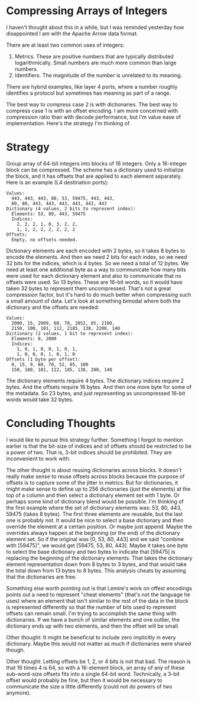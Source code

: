 # Compressing Arrays of Integers

I haven't thought about this in a while, but I was reminded yesterday
how disappointed I am with the Apache Arrow data format.

There are at least two common uses of integers:

1. Metrics. These are positive numbers that are typically distributed
   logarithmically. Small numbers are much more common than large numbers.
2. Identifiers. The magnitude of the number is unrelated to its meaning.

There are hybrid examples, like layer 4 ports, where a number roughly
identifies a protocol but sometimes has meaning as part of a range.

The best way to compress case 2 is with dictionaries. The best way to
compress case 1 is with an offset encoding. I am more concerned with
compression ratio than with decode performance, but I'm value ease
of implementation. Here's the strategy I'm thinking of.

# Strategy

Group array of 64-bit integers into blocks of 16 integers. Only a
16-integer block can be compressed. The scheme has a dictionary used to
initialize the block, and it has offsets that are applied to each element
separately. Here is an example (L4 destination ports):

    Values:
      443, 443, 443, 80, 53, 59475, 443, 443,
      80, 80, 443, 443, 443, 443, 443, 443
    Dictionary (4 values, 2 bits to represent index):
      Elements: 53, 80, 443, 59475
      Indices:
        2, 2, 2, 1, 0, 3, 2, 2,
        1, 1, 2, 2, 2, 2, 2, 2
    Offsets:
      Empty, no offsets needed.

Dictionary elements are each encoded with 2 bytes, so it takes 8 bytes
to encode the elements. And then we need 2 bits for each index, so we
need 32 bits for the indices, which is 4 bytes. So we need a total of
12 bytes. We need at least one additional byte as a way to communicate
how many bits were used for each dictionary element and also to communicate
that no offsets were used. So 13 bytes. These are 16-bit words, so it would
have taken 32 bytes to represent them uncompressed. That's not a great
compression factor, but it's hard to do much better when compressing
such a small amount of data. Let's look at something bimodal where both
the dictionary and the offsets are needed:

    Values:
      2000, 15, 2009, 60, 70, 2052, 85, 2100,
      2150, 100, 101, 112, 2185, 138, 2200, 140
    Dictionary (2 values, 1 bit to represent index):
      Elements: 0, 2000
      Indices:
        1, 0, 1, 0, 0, 1, 0, 1,
        1, 0, 0, 0, 1, 0, 1, 0
    Offsets (1 byte per offset):
      0, 15, 9, 60, 70, 52, 85, 100
      150, 100, 101, 112, 185, 138, 200, 140

The dictionary elements require 4 bytes. The dictionary indices require
2 bytes. And the offsets require 16 bytes. And then one more byte for
some of the metadata. So 23 bytes, and just representing as uncompressed
16-bit words would take 32 bytes.

# Concluding Thoughts

I would like to pursue this strategy further. Something I forgot to mention
earlier is that the bit-size of indices and of offsets should be restricted
to be a power of two. That is, 3-bit indices should be prohibited. They are
inconvenient to work with.

The other thought is about reusing dictionaries across blocks. It doesn't
really make sense to reuse offsets across blocks because the purpose of
offsets is to capture some of the jitter in metrics. But for dictionaries,
it might make sense to define up to 256 dictionaries (just the elements)
at the top of a column and then select a dictionary element set with 1 byte.
Or perhaps some kind of dictionary blend would be possible. I'm thinking
of the first example where the set of dictionary elements was: 53, 80,
443, 59475 (takes 8 bytes). The first three elements are reusable, but
the last one is probably not. It would be nice to select a base dictionary
and then override the element at a certain position. Or maybe just append.
Maybe the overrides always happen at the beginning (or the end) of the
dictionary element set. So if the original was [0, 53, 80, 443] and we
said "combine with [59475]", we would get [59475, 53, 80, 443]. Maybe
it takes one byte to select the base dictionary and two bytes to indicate
that [59475] is replacing the beginning of the dictionary elements. That
takes the dictionary element representation down from 8 bytes to 3 bytes,
and that would take the total down from 13 bytes to 8 bytes. This analysis
cheats by assuming that the dictionaries are free.

Something else worth pointing out is that Lemire's work on offest encodings
points out a need to represent "cheat elements" (that's not the language he
uses) where an element that isn't similar to the rest of the data in the
block is represented differently so that the number of bits used to represent
offsets can remain small. I'm trying to accomplish the same thing with
dictionaries. If we have a bunch of similar elements and one outlier, the
dictionary ends up with two elements, and then the offset will be small.

Other thought: It might be beneficial to include zero implicitly in every
dictionary. Maybe this would not matter as much if dictionaries were shared
though.

Other thought: Letting offsets be 1, 2, or 4 bits is not that bad. The reason
is that 16 times 4 is 64, so with a 16-element block, an array of any of these
sub-word-size offsets fits into a single 64-bit word. Technically, a 3-bit offset
would probably be fine, but then it would be necessary to communicate the size
a little differently (could not do powers of two anymore).
